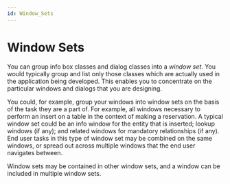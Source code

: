 ```yaml
---
id: Window_Sets
---
```


# Window Sets

You can group info box classes and dialog classes into a *window set*. You would typically group and list only those classes which are actually used in the application being developed. This enables you to concentrate on the particular windows and dialogs that you are designing.

You could, for example, group your windows into window sets on the basis of the task they are a part of. For example, all windows necessary to perform an insert on a table in the context of making a reservation. A typical window set could be an info window for the entity that is inserted; lookup windows (if any); and related windows for mandatory relationships (if any). End user tasks in this type of window set may be combined on the same windows, or spread out across multiple windows that the end user navigates between.

Window sets may be contained in other window sets, and a window can be included in multiple window sets.